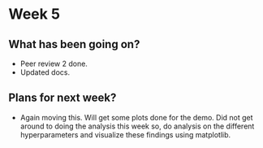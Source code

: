 # Week 5

## What has been going on?
- Peer review 2 done.
- Updated docs.

## Plans for next week?
- Again moving this. Will get some plots done for the demo. Did not get around to doing the analysis this week so, do analysis on the different hyperparameters and visualize these findings using matplotlib.